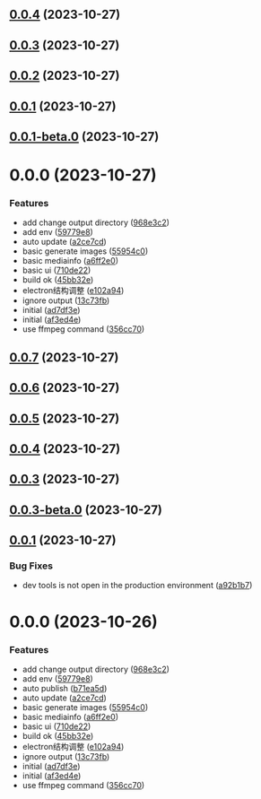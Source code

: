 ## [0.0.4](https://github.com/spencer17x/vid-multi/compare/v0.0.3...v0.0.4) (2023-10-27)



## [0.0.3](https://github.com/spencer17x/vid-multi/compare/v0.0.2...v0.0.3) (2023-10-27)



## [0.0.2](https://github.com/spencer17x/vid-multi/compare/v0.0.1...v0.0.2) (2023-10-27)



## [0.0.1](https://github.com/spencer17x/vid-multi/compare/v0.0.1-beta.0...v0.0.1) (2023-10-27)



## [0.0.1-beta.0](https://github.com/spencer17x/vid-multi/compare/v0.0.0...v0.0.1-beta.0) (2023-10-27)



# 0.0.0 (2023-10-27)


### Features

* add change output directory ([968e3c2](https://github.com/spencer17x/vid-multi/commit/968e3c275d73deb8747bd73197aef63bdcea3a8d))
* add env ([59779e8](https://github.com/spencer17x/vid-multi/commit/59779e8799f65256fa93082f9ddafa3b53830f2b))
* auto update ([a2ce7cd](https://github.com/spencer17x/vid-multi/commit/a2ce7cd1e78c6c37916f1a3db4019f0fd320d035))
* basic generate images ([55954c0](https://github.com/spencer17x/vid-multi/commit/55954c0a22f447826adb84f481ca8bd0f20fb6f4))
* basic mediainfo ([a6ff2e0](https://github.com/spencer17x/vid-multi/commit/a6ff2e05f786234e4ea209ad45dc89e785c2ecca))
* basic ui ([710de22](https://github.com/spencer17x/vid-multi/commit/710de22388bb20dc6e2842c8f49b81b4cd298f8d))
* build ok ([45bb32e](https://github.com/spencer17x/vid-multi/commit/45bb32efbfd68b117200379611a16ea928eed6a9))
* electron结构调整 ([e102a94](https://github.com/spencer17x/vid-multi/commit/e102a942beb85246bdeab180c669cac70ed02506))
* ignore output ([13c73fb](https://github.com/spencer17x/vid-multi/commit/13c73fb339783ea4133009ef6dc49f8ccdbe4fa9))
* initial ([ad7df3e](https://github.com/spencer17x/vid-multi/commit/ad7df3ed7af4a3ac4c8e284f0a59f95ffd13e797))
* initial ([af3ed4e](https://github.com/spencer17x/vid-multi/commit/af3ed4eb79d5de35e69f181aa9922790211cd223))
* use ffmpeg command ([356cc70](https://github.com/spencer17x/vid-multi/commit/356cc70f78eca37dfcc768ab79529c8c8c663de6))



## [0.0.7](https://github.com/spencer17x/vid-multi/compare/v0.0.6...v0.0.7) (2023-10-27)



## [0.0.6](https://github.com/spencer17x/vid-multi/compare/v0.0.5...v0.0.6) (2023-10-27)



## [0.0.5](https://github.com/spencer17x/vid-multi/compare/v0.0.4...v0.0.5) (2023-10-27)



## [0.0.4](https://github.com/spencer17x/vid-multi/compare/v0.0.3...v0.0.4) (2023-10-27)



## [0.0.3](https://github.com/spencer17x/vid-multi/compare/v0.0.3-beta.0...v0.0.3) (2023-10-27)



## [0.0.3-beta.0](https://github.com/spencer17x/vid-multi/compare/v0.0.1...v0.0.3-beta.0) (2023-10-27)



## [0.0.1](https://github.com/spencer17x/vid-multi/compare/v0.0.0...v0.0.1) (2023-10-27)


### Bug Fixes

* dev tools is not open in the production environment ([a92b1b7](https://github.com/spencer17x/vid-multi/commit/a92b1b7cae1d3087cd4298062cc6289f0f9748c6))



# 0.0.0 (2023-10-26)


### Features

* add change output directory ([968e3c2](https://github.com/spencer17x/vid-multi/commit/968e3c275d73deb8747bd73197aef63bdcea3a8d))
* add env ([59779e8](https://github.com/spencer17x/vid-multi/commit/59779e8799f65256fa93082f9ddafa3b53830f2b))
* auto publish ([b71ea5d](https://github.com/spencer17x/vid-multi/commit/b71ea5dc15a0e60750f45c1809be96cf4dcbb80e))
* auto update ([a2ce7cd](https://github.com/spencer17x/vid-multi/commit/a2ce7cd1e78c6c37916f1a3db4019f0fd320d035))
* basic generate images ([55954c0](https://github.com/spencer17x/vid-multi/commit/55954c0a22f447826adb84f481ca8bd0f20fb6f4))
* basic mediainfo ([a6ff2e0](https://github.com/spencer17x/vid-multi/commit/a6ff2e05f786234e4ea209ad45dc89e785c2ecca))
* basic ui ([710de22](https://github.com/spencer17x/vid-multi/commit/710de22388bb20dc6e2842c8f49b81b4cd298f8d))
* build ok ([45bb32e](https://github.com/spencer17x/vid-multi/commit/45bb32efbfd68b117200379611a16ea928eed6a9))
* electron结构调整 ([e102a94](https://github.com/spencer17x/vid-multi/commit/e102a942beb85246bdeab180c669cac70ed02506))
* ignore output ([13c73fb](https://github.com/spencer17x/vid-multi/commit/13c73fb339783ea4133009ef6dc49f8ccdbe4fa9))
* initial ([ad7df3e](https://github.com/spencer17x/vid-multi/commit/ad7df3ed7af4a3ac4c8e284f0a59f95ffd13e797))
* initial ([af3ed4e](https://github.com/spencer17x/vid-multi/commit/af3ed4eb79d5de35e69f181aa9922790211cd223))
* use ffmpeg command ([356cc70](https://github.com/spencer17x/vid-multi/commit/356cc70f78eca37dfcc768ab79529c8c8c663de6))



